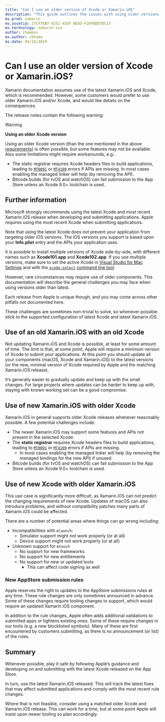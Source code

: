 ```yaml
---
title: "Can I use an older version of Xcode or Xamarin.iOS"
description: "This guide outlines the issues with using older versions of Xamarin.iOS or Xcode (than the current stable release)."
ms.prod: xamarin
ms.assetid: 27CF7EB7-9251-435F-BEA5-F20F8DD7DC17
ms.technology: xamarin-ios
author: chamons
ms.author: chhamo
ms.date: 04/16/2019
---
```


# Can I use an older version of Xcode or Xamarin.iOS?

Xamarin documentation assumes use of the latest Xamarin.iOS and Xcode, which is recommended. However, some customers would prefer to use older Xamarin.iOS and/or Xcode, and would like details on the consequences.

The release notes contain the following warning:

> [!WARNING]
> **Using an older Xcode version**
>
> Using an older Xcode version (than the one mentioned in the above [requirements](/xamarin/ios/release-notes/12/12.8#requirements)) is often possible, but some features may not be available. Also some limitations might require workarounds, e.g.:
>
> - The static registrar requires Xcode headers files to build applications, leading to [`MT0091`](../mtouch-errors.md#MT0091) or [`MT4109`](../mtouch-errors.md#MT4109) errors if APIs are missing. In most cases enabling the managed linker will help (by removing the API).
> - Bitcode builds (for tvOS and watchOS) can fail submission to the App Store unless an Xcode 9.0+ toolchain is used.

## Further information

Microsoft strongly recommends using the latest Xcode and most recent Xamarin.iOS release when developing and submitting applications. Apple requires using the most recent Xcode when submitting applications.

Note that using the latest Xcode does not prevent your application from targeting older iOS versions. The iOS versions you support is based upon your **Info.plist** entry and the APIs your application uses.

It is possible to install multiple versions of Xcode side-by-side, with different names such as **Xcode101.app** and **Xcode102.app**. If you use multiple versions, make sure to set the active Xcode in [Visual Studio for Mac Settings](~/ios/troubleshooting/questions/ios-sdk.md) and with the [`xcode-select`](https://developer.apple.com/library/archive/technotes/tn2339/_index.html#//apple_ref/doc/uid/DTS40014588-CH1-HOW_DO_I_SELECT_THE_DEFAULT_VERSION_OF_XCODE_TO_USE_FOR_MY_COMMAND_LINE_TOOLS_) [command line tool](https://developer.apple.com/library/archive/technotes/tn2339/_index.html#//apple_ref/doc/uid/DTS40014588-CH1-HOW_DO_I_SELECT_THE_DEFAULT_VERSION_OF_XCODE_TO_USE_FOR_MY_COMMAND_LINE_TOOLS_).

However, rare circumstances may require use of older components. This documentation will describe the general challenges you may face when using versions older than latest.

Each release from Apple is unique though, and you may come across other pitfalls not documented here.

These challenges are sometimes non-trivial to solve, so whenever possible stick to the supported configuration of latest Xcode and latest Xamarin.iOS.

## Use of an old Xamarin.iOS with an old Xcode

Not updating Xamarin.iOS and Xcode is possible, at least for some amount of time. The limit is that, at some point, Apple will require a minimum version of Xcode to submit your applications. At this point you should update all your components (macOS, Xcode and Xamarin.iOS) to the latest versions (or the new, minimal version of Xcode required by Apple and the matching Xamarin.iOS release).

It’s generally easier to gradually update and keep up with the small changes. For large projects where updates can be harder to keep up with, staying with known working set can be a good compromise.

## Use of new Xamarin.iOS with older Xcode

Xamarin.iOS in general supports older Xcode releases whenever reasonably possible. A few potential challenges include:

- The newer Xamarin.iOS may support some features and APIs not present in the selected Xcode. 
- The **static registrar** requires Xcode headers files to build applications, leading to [`MT0091`](~/ios/troubleshooting/mtouch-errors.md#MT0091) or [`MT4109`](~/ios/troubleshooting/mtouch-errors.md#MT4109) errors if APIs are missing.
  - In most cases enabling the managed linker will help (by removing the managed bindings for the new API) if unused.
- Bitcode builds (for tvOS and watchOS) can fail submission to the App Store unless an Xcode 9.0+ toolchain is used.

## Use of new Xcode with older Xamarin.iOS

This use case is significantly more difficult, as Xamarin.iOS can not predict the changing requirements of new Xcode. Updates of macOS can also introduce problems, and without compatibility patches many parts of Xamarin.iOS could be affected. 

There are a number of potential areas where things can go wrong including:

- Incompatibilities with `mlaunch`:
  - Simulator support might not work properly (or at all)
  - Device support might not work properly (or at all)
- Unknown support for `mtouch` 
  - No support for new frameworks
  - No support for new entitlements
  - No support for new or updated tools
    - This can affect code signing as well

### New AppStore submission rules

Apple reserves the right to updates to the AppStore submissions rules at any time. These rule changes are only sometimes announced in advance. Some of these changes require tooling changes to support, which would require an updated Xamarin.iOS component.

In addition to the rule changes, Apple often adds additional validations to submitted apps or tightens existing ones. Some of these require changes in our tools (e.g. a new blocklisted symbols). Many of these are first encountered by customers submitting, as there is no announcement (or list) of the rules.

## Summary

Whenever possible, play it safe by following Apple’s guidance and developing on and submitting with the latest Xcode released on the App Store.

In turn, use the latest Xamarin.iOS released. This will track the latest fixes that may affect submitted applications and comply with the most recent rule changes.

Where that is not feasible, consider using a matched older Xcode and Xamarin.iOS release. This  can work for a time, but at some point Apple will insist upon newer tooling so plan accordingly.